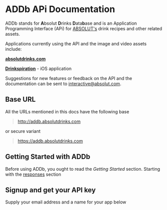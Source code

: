 ADDb APi Documentation
======================

ADDb stands for **A**bsolut **D**rinks **D**ata**b**ase and is an Application Programming Interface (APi) for [ABSOLUT's](http://www.absolut.com/) drink recipes and other related assets.

Applications currently using the API and the image and video assets include:

**[absolutdrinks.com](http://www.absolutdrinks.com)**

**[Drinkspiration](https://itunes.apple.com/se/app/drinkspiration-by-absolut/id320379903?mt=8)** - iOS application

Suggestions for new features or feedback on the API and the documentation can be sent to [interactive@absolut.com](mailto:interactive@absolut.com).

## Base URL
All the URLs mentioned in this docs have the following base

> http://addb.absolutdrinks.com

or secure variant

> https://addb.absolutdrinks.com

## Getting Started with ADDb
Before using ADDb, you ought to read the *Getting Started* section. Starting with the [responses](/drinks-api/docs/v1/getting-started/responses) section

## Signup and get your API key

Supply your email address and a name for your app below
